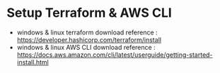 # Setup Terraform & AWS CLI 
- windows & linux terraform download reference : https://developer.hashicorp.com/terraform/install
- windows & linux AWS CLI download reference : https://docs.aws.amazon.com/cli/latest/userguide/getting-started-install.html




